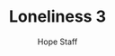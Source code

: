 ---
image: /assets/img/kl/kl_loneliness_3.png
title: Loneliness 3
number: 3
categories:
  - Meditations
  - Life
  - Loneliness
author: Hope Staff
notes: Loneliness 3
embed: >-
  EMBED_GOES_HERE
transcript: >-
  SOME LINES OF TEXT START HERE
---